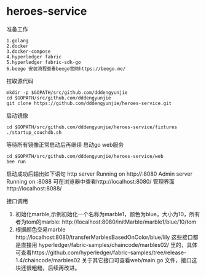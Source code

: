 # heroes-service
准备工作
```
1.golang
2.docker
3.docker-compose
4.hyperledger fabric
5.hyperledger fabric-sdk-go
6.beego 安装流程查看beego官网https://beego.me/
```
拉取源代码
```
mkdir -p $GOPATH/src/github.com/dddengyunjie
cd $GOPATH/src/github.com/dddengyunjie
git clone https://github.com/dddengyunjie/heroes-service.git
```
启动镜像
```
cd $GOPATH/src/github.com/dddengyunjie/heroes-service/fixtures
./startup_couchdb.sh
```
等待所有镜像正常启动后再继续
启动go web服务
```
cd $GOPATH/src/github.com/dddengyunjie/heroes-service/web
bee run 
```
启动成功后输出如下语句
http server Running on http://:8080
Admin server Running on :8088
可在浏览器中查看http://localhost:8080/ 
管理界面http://localhost:8088/ 

接口调用
1. 初始化marble,示例初始化一个名称为marble1，颜色为blue，大小为10，所有者为tom的marble:
http://localhost:8080/initMarble/marble1/blue/10/tom
2. 根据颜色交易marble
http://localhost:8080/transferMarblesBasedOnColor/blue/lily
这些接口都是直接用 hyperledger/fabric-samples/chaincode/marbles02/ 里的，具体可查看https://github.com/hyperledger/fabric-samples/tree/release-1.4/chaincode/marbles02
关于其它接口可查看web/main.go 文件，接口这块还很粗糙，后续再改进。
